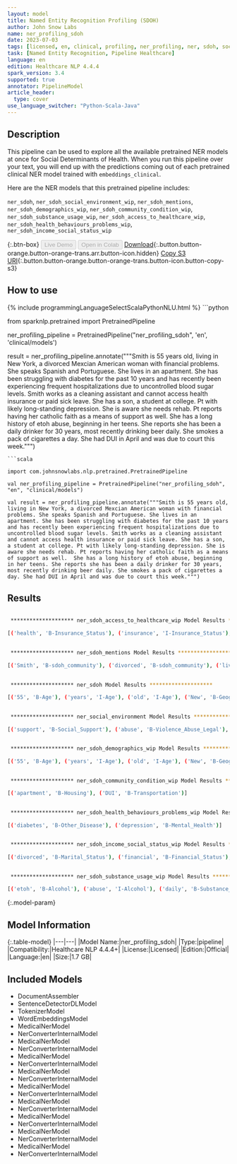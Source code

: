```yaml
---
layout: model
title: Named Entity Recognition Profiling (SDOH)
author: John Snow Labs
name: ner_profiling_sdoh
date: 2023-07-03
tags: [licensed, en, clinical, profiling, ner_profiling, ner, sdoh, social_determinants_of_health]
task: [Named Entity Recognition, Pipeline Healthcare]
language: en
edition: Healthcare NLP 4.4.4
spark_version: 3.4
supported: true
annotator: PipelineModel
article_header:
  type: cover
use_language_switcher: "Python-Scala-Java"
---
```


## Description

This pipeline can be used to explore all the available pretrained NER models at once for Social Determinants of Health. When you run this pipeline over your text, you will end up with the predictions coming out of each pretrained clinical NER model trained with `embeddings_clinical`.

Here are the NER models that this pretrained pipeline includes:

`ner_sdoh`, `ner_sdoh_social_environment_wip`, `ner_sdoh_mentions`, `ner_sdoh_demographics_wip`, `ner_sdoh_community_condition_wip`, `ner_sdoh_substance_usage_wip`, `ner_sdoh_access_to_healthcare_wip`, `ner_sdoh_health_behaviours_problems_wip`, `ner_sdoh_income_social_status_wip`

{:.btn-box}
<button class="button button-orange" disabled>Live Demo</button>
<button class="button button-orange" disabled>Open in Colab</button>
[Download](https://s3.amazonaws.com/auxdata.johnsnowlabs.com/clinical/models/ner_profiling_sdoh_en_4.4.4_3.4_1688353506853.zip){:.button.button-orange.button-orange-trans.arr.button-icon.hidden}
[Copy S3 URI](s3://auxdata.johnsnowlabs.com/clinical/models/ner_profiling_sdoh_en_4.4.4_3.4_1688353506853.zip){:.button.button-orange.button-orange-trans.button-icon.button-copy-s3}

## How to use



<div class="tabs-box" markdown="1">
{% include programmingLanguageSelectScalaPythonNLU.html %}
```python

from sparknlp.pretrained import PretrainedPipeline

ner_profiling_pipeline = PretrainedPipeline("ner_profiling_sdoh", 'en', 'clinical/models')

result = ner_profiling_pipeline.annotate("""Smith is 55 years old, living in New York, a divorced Mexcian American woman with financial problems. She speaks Spanish and Portuguese. She lives in an apartment. She has been struggling with diabetes for the past 10 years and has recently been experiencing frequent hospitalizations due to uncontrolled blood sugar levels. Smith works as a cleaning assistant and cannot access health insurance or paid sick leave. She has a son, a student at college. Pt with likely long-standing depression. She is aware she needs rehab. Pt reports having her catholic faith as a means of support as well.  She has a long history of etoh abuse, beginning in her teens. She reports she has been a daily drinker for 30 years, most recently drinking beer daily. She smokes a pack of cigarettes a day. She had DUI in April and was due to court this week.""")

```
```scala

import com.johnsnowlabs.nlp.pretrained.PretrainedPipeline

val ner_profiling_pipeline = PretrainedPipeline("ner_profiling_sdoh", "en", "clinical/models")

val result = ner_profiling_pipeline.annotate("""Smith is 55 years old, living in New York, a divorced Mexcian American woman with financial problems. She speaks Spanish and Portuguese. She lives in an apartment. She has been struggling with diabetes for the past 10 years and has recently been experiencing frequent hospitalizations due to uncontrolled blood sugar levels. Smith works as a cleaning assistant and cannot access health insurance or paid sick leave. She has a son, a student at college. Pt with likely long-standing depression. She is aware she needs rehab. Pt reports having her catholic faith as a means of support as well.  She has a long history of etoh abuse, beginning in her teens. She reports she has been a daily drinker for 30 years, most recently drinking beer daily. She smokes a pack of cigarettes a day. She had DUI in April and was due to court this week.""")

```
</div>

## Results

```bash

 ******************** ner_sdoh_access_to_healthcare_wip Model Results ******************** 

[('health', 'B-Insurance_Status'), ('insurance', 'I-Insurance_Status'), ('rehab', 'B-Access_To_Care')]

 
 ******************** ner_sdoh_mentions Model Results ******************** 

[('Smith', 'B-sdoh_community'), ('divorced', 'B-sdoh_community'), ('lives', 'B-sdoh_environment'), ('apartment', 'B-sdoh_environment'), ('blood', 'B-behavior_drug'), ('works', 'B-sdoh_economics'), ('son', 'B-sdoh_community'), ('rehab', 'B-sdoh_environment'), ('etoh', 'B-behavior_alcohol'), ('drinker', 'B-behavior_alcohol'), ('beer', 'B-behavior_alcohol'), ('smokes', 'B-behavior_tobacco'), ('pack', 'B-behavior_tobacco'), ('cigarettes', 'B-behavior_tobacco')]

 
 ******************** ner_sdoh Model Results ******************** 

[('55', 'B-Age'), ('years', 'I-Age'), ('old', 'I-Age'), ('New', 'B-Geographic_Entity'), ('York', 'I-Geographic_Entity'), ('divorced', 'B-Marital_Status'), ('Mexcian', 'B-Race_Ethnicity'), ('American', 'I-Race_Ethnicity'), ('woman', 'B-Gender'), ('financial', 'B-Financial_Status'), ('problems', 'I-Financial_Status'), ('She', 'B-Gender'), ('Spanish', 'B-Language'), ('Portuguese', 'B-Language'), ('She', 'B-Gender'), ('apartment', 'B-Housing'), ('She', 'B-Gender'), ('diabetes', 'B-Other_Disease'), ('hospitalizations', 'B-Other_SDoH_Keywords'), ('cleaning', 'B-Employment'), ('assistant', 'I-Employment'), ('health', 'B-Insurance_Status'), ('insurance', 'I-Insurance_Status'), ('She', 'B-Gender'), ('son', 'B-Family_Member'), ('student', 'B-Education'), ('college', 'B-Education'), ('depression', 'B-Mental_Health'), ('She', 'B-Gender'), ('she', 'B-Gender'), ('rehab', 'B-Access_To_Care'), ('her', 'B-Gender'), ('catholic', 'B-Spiritual_Beliefs'), ('faith', 'I-Spiritual_Beliefs'), ('support', 'B-Social_Support'), ('She', 'B-Gender'), ('etoh', 'B-Alcohol'), ('abuse', 'I-Alcohol'), ('her', 'B-Gender'), ('teens', 'B-Age'), ('She', 'B-Gender'), ('she', 'B-Gender'), ('daily', 'B-Substance_Frequency'), ('drinker', 'B-Alcohol'), ('30', 'B-Substance_Duration'), ('years', 'I-Substance_Duration'), ('drinking', 'B-Alcohol'), ('beer', 'B-Alcohol'), ('daily', 'B-Substance_Frequency'), ('She', 'B-Gender'), ('smokes', 'B-Smoking'), ('a', 'B-Substance_Quantity'), ('pack', 'I-Substance_Quantity'), ('cigarettes', 'B-Smoking'), ('a', 'B-Substance_Frequency'), ('day', 'I-Substance_Frequency'), ('She', 'B-Gender'), ('DUI', 'B-Legal_Issues')]

 
 ******************** ner_social_environment Model Results ******************** 

[('support', 'B-Social_Support'), ('abuse', 'B-Violence_Abuse_Legal'), ('DUI', 'B-Violence_Abuse_Legal')]


 ******************** ner_sdoh_demographics_wip Model Results ******************** 

[('55', 'B-Age'), ('years', 'I-Age'), ('old', 'I-Age'), ('New', 'B-Geographic_Entity'), ('York', 'I-Geographic_Entity'), ('American', 'B-Race_Ethnicity'), ('woman', 'B-Gender'), ('She', 'B-Gender'), ('Spanish', 'B-Language'), ('Portuguese', 'B-Language'), ('She', 'B-Gender'), ('She', 'B-Gender'), ('She', 'B-Gender'), ('son', 'B-Family_Member'), ('She', 'B-Gender'), ('she', 'B-Gender'), ('her', 'B-Gender'), ('catholic', 'B-Spiritual_Beliefs'), ('faith', 'B-Spiritual_Beliefs'), ('She', 'B-Gender'), ('her', 'B-Gender'), ('teens', 'B-Age'), ('She', 'B-Gender'), ('she', 'B-Gender'), ('She', 'B-Gender'), ('She', 'B-Gender')]

 
 ******************** ner_sdoh_community_condition_wip Model Results ******************** 

[('apartment', 'B-Housing'), ('DUI', 'B-Transportation')]

 
 ******************** ner_sdoh_health_behaviours_problems_wip Model Results ******************** 

[('diabetes', 'B-Other_Disease'), ('depression', 'B-Mental_Health')]


 ******************** ner_sdoh_income_social_status_wip Model Results ******************** 

[('divorced', 'B-Marital_Status'), ('financial', 'B-Financial_Status'), ('problems', 'I-Financial_Status'), ('cleaning', 'B-Employment'), ('assistant', 'I-Employment'), ('student', 'B-Education'), ('college', 'B-Education'), ('needs', 'B-Financial_Status'), ('rehab', 'I-Financial_Status')]

 
 ******************** ner_sdoh_substance_usage_wip Model Results ******************** 

[('etoh', 'B-Alcohol'), ('abuse', 'I-Alcohol'), ('daily', 'B-Substance_Frequency'), ('drinker', 'B-Alcohol'), ('30', 'B-Substance_Duration'), ('years', 'I-Substance_Duration'), ('drinking', 'B-Alcohol'), ('beer', 'I-Alcohol'), ('daily', 'B-Substance_Frequency'), ('smokes', 'B-Smoking'), ('a', 'B-Substance_Quantity'), ('pack', 'I-Substance_Quantity'), ('cigarettes', 'B-Smoking'), ('a', 'B-Substance_Frequency'), ('day', 'I-Substance_Frequency')]


```

{:.model-param}
## Model Information

{:.table-model}
|---|---|
|Model Name:|ner_profiling_sdoh|
|Type:|pipeline|
|Compatibility:|Healthcare NLP 4.4.4+|
|License:|Licensed|
|Edition:|Official|
|Language:|en|
|Size:|1.7 GB|

## Included Models

- DocumentAssembler
- SentenceDetectorDLModel
- TokenizerModel
- WordEmbeddingsModel
- MedicalNerModel
- NerConverterInternalModel
- MedicalNerModel
- NerConverterInternalModel
- MedicalNerModel
- NerConverterInternalModel
- MedicalNerModel
- NerConverterInternalModel
- MedicalNerModel
- NerConverterInternalModel
- MedicalNerModel
- NerConverterInternalModel
- MedicalNerModel
- NerConverterInternalModel
- MedicalNerModel
- NerConverterInternalModel
- MedicalNerModel
- NerConverterInternalModel
